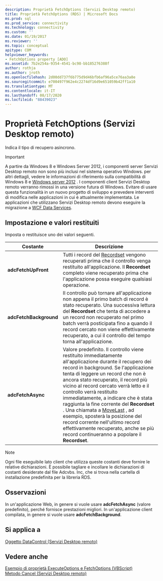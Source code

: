 ```yaml
---
description: Proprietà FetchOptions (Servizi Desktop remoto)
title: Proprietà FetchOptions (RDS) | Microsoft Docs
ms.prod: sql
ms.prod_service: connectivity
ms.technology: connectivity
ms.custom: ''
ms.date: 01/19/2017
ms.reviewer: ''
ms.topic: conceptual
apitype: COM
helpviewer_keywords:
- FetchOptions property [ADO]
ms.assetid: 7b2e254a-9354-4541-bc98-bb185276388f
author: rothja
ms.author: jroth
ms.openlocfilehash: 2d00dd737f6b775d9d46bfb6af96a5ce76aa3a8e
ms.sourcegitcommit: e700497f962e4c2274df16d9e651059b42ff1a10
ms.translationtype: MT
ms.contentlocale: it-IT
ms.lasthandoff: 08/17/2020
ms.locfileid: "88439023"
---
```

# <a name="fetchoptions-property-rds"></a>Proprietà FetchOptions (Servizi Desktop remoto)
Indica il tipo di recupero asincrono.  
  
> [!IMPORTANT]
>  A partire da Windows 8 e Windows Server 2012, i componenti server Servizi Desktop remoto non sono più inclusi nel sistema operativo Windows. per altri dettagli, vedere le informazioni di riferimento sulla compatibilità di Windows 8 e [Windows server 2012](https://www.microsoft.com/download/details.aspx?id=27416) . I componenti client Servizi Desktop remoto verranno rimossi in una versione futura di Windows. Evitare di usare questa funzionalità in un nuovo progetto di sviluppo e prevedere interventi di modifica nelle applicazioni in cui è attualmente implementata. Le applicazioni che utilizzano Servizi Desktop remoto devono eseguire la migrazione a [WCF Data Services](https://go.microsoft.com/fwlink/?LinkId=199565).  
  
## <a name="setting-and-return-values"></a>Impostazione e valori restituiti  
 Imposta o restituisce uno dei valori seguenti.  
  
|Costante|Descrizione|  
|--------------|-----------------|  
|**adcFetchUpFront**|Tutti i record del [Recordset](../../../ado/reference/ado-api/recordset-object-ado.md) vengono recuperati prima che il controllo venga restituito all'applicazione. Il **Recordset** completo viene recuperato prima che l'applicazione possa eseguire qualsiasi operazione.|  
|**adcFetchBackground**|Il controllo può tornare all'applicazione non appena il primo batch di record è stato recuperato. Una successiva lettura del **Recordset** che tenta di accedere a un record non recuperato nel primo batch verrà posticipata fino a quando il record cercato non viene effettivamente recuperato, a cui il controllo del tempo torna all'applicazione.|  
|**adcFetchAsync**|Valore predefinito. Il controllo viene restituito immediatamente all'applicazione durante il recupero dei record in background. Se l'applicazione tenta di leggere un record che non è ancora stato recuperato, il record più vicino al record cercato verrà letto e il controllo verrà restituito immediatamente, a indicare che è stata raggiunta la fine corrente del **Recordset** . Una chiamata a [MoveLast](../../../ado/reference/rds-api/movefirst-movelast-movenext-and-moveprevious-methods-rds.md) , ad esempio, sposterà la posizione del record corrente nell'ultimo record effettivamente recuperato, anche se più record continueranno a popolare il **Recordset**.|  
  
> [!NOTE]
>  Ogni file eseguibile lato client che utilizza queste costanti deve fornire le relative dichiarazioni. È possibile tagliare e incollare le dichiarazioni di costanti desiderate dal file Adcvbs. Inc, che si trova nella cartella di installazione predefinita per la libreria RDS.  
  
## <a name="remarks"></a>Osservazioni  
 In un'applicazione Web, in genere si vuole usare **adcFetchAsync** (valore predefinito), perché fornisce prestazioni migliori. In un'applicazione client compilata, in genere si vuole usare **adcFetchBackground**.  
  
## <a name="applies-to"></a>Si applica a  
 [Oggetto DataControl (Servizi Desktop remoto)](../../../ado/reference/rds-api/datacontrol-object-rds.md)  
  
## <a name="see-also"></a>Vedere anche  
 [Esempio di proprietà ExecuteOptions e FetchOptions (VBScript)](../../../ado/reference/rds-api/executeoptions-and-fetchoptions-properties-example-vbscript.md)   
 [Metodo Cancel (Servizi Desktop remoto)](../../../ado/reference/rds-api/cancel-method-rds.md)


